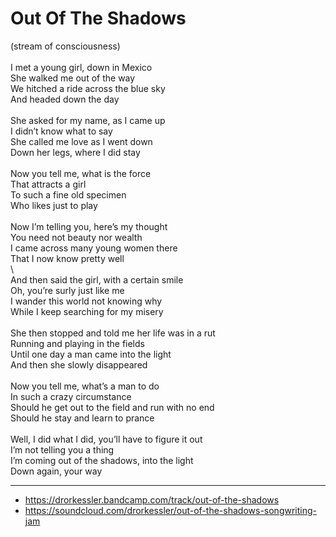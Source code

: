 # Out Of The Shadows

(stream of consciousness) \
\
I met a young girl, down in Mexico\
She walked me out of the way\
We hitched a ride across the blue sky\
And headed down the day\
\
She asked for my name, as I came up\
I didn’t know what to say\
She called me love as I went down\
Down her legs, where I did stay\
\
Now you tell me, what is the force\
That attracts a girl\
To such a fine old specimen\
Who likes just to play\
\
Now I’m telling you, here’s my thought\
You need not beauty nor wealth\
I came across many young women there\
That I now know pretty well\
\        
And then said the girl, with a certain smile\
Oh, you’re surly just like me\
I wander this world not knowing why\
While I keep searching for my misery\
\
She then stopped and told me her life was in a rut\
Running and playing in the fields\
Until one day a man came into the light\
And then she slowly disappeared\
\
Now you tell me, what’s a man to do\
In such a crazy circumstance\
Should he get out to the field and run with no end\
Should he stay and learn to prance\
\
Well, I did what I did, you’ll have to figure it out\
I’m not telling you a thing\
I’m coming out of the shadows, into the light\
Down again, your way

---
- https://drorkessler.bandcamp.com/track/out-of-the-shadows
- https://soundcloud.com/drorkessler/out-of-the-shadows-songwriting-jam
